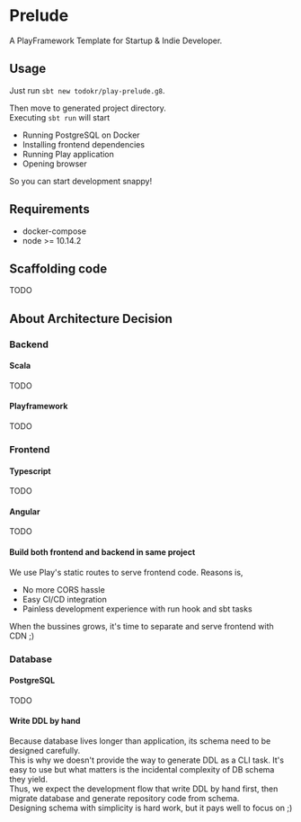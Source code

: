 # Prelude
A PlayFramework Template for Startup & Indie Developer.

## Usage
Just run `sbt new todokr/play-prelude.g8`.  

Then move to generated project directory.   
Executing `sbt run` will start 

- Running PostgreSQL on Docker
- Installing frontend dependencies
- Running Play application
- Opening browser

So you can start development snappy!

## Requirements
- docker-compose
- node >= 10.14.2

## Scaffolding code
TODO

## About Architecture Decision

### Backend

#### Scala
TODO

#### Playframework
TODO

### Frontend

#### Typescript
TODO

#### Angular
TODO

#### Build both frontend and backend in same project

We use Play's static routes to serve frontend code. Reasons is,

- No more CORS hassle
- Easy CI/CD integration
- Painless development experience with run hook and sbt tasks

When the bussines grows, it's time to separate and serve frontend with CDN ;)

### Database

#### PostgreSQL
TODO

#### Write DDL by hand

Because database lives longer than application, its schema need to be designed carefully.  
This is why we doesn't provide the way to generate DDL as a CLI task. It's easy to use but what matters is the incidental complexity of DB schema they yield.  
Thus, we expect the development flow that write DDL by hand first, then migrate database and generate repository code from schema.  
Designing schema with simplicity is hard work, but it pays well to focus on ;)
